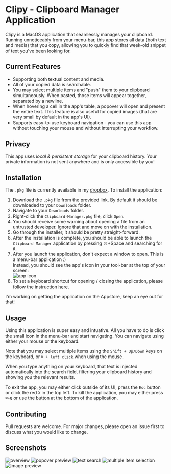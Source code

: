 # Clipy - Clipboard Manager Application

Clipy is a MacOS application that seamlessly manages your clipboard. Running unnoticeably from your menu-bar, this app stores all data (both text and media) that you copy, allowing you to quickly find that week-old snippet of text you've been looking for.

## Current Features
* Supporting both textual content and media.
* All of your copied data is searchable.
* You may select multiple items and "push" them to your clipboard simultaneously. When pasted, those items will appear together, separated by a newline.
* When hovering a cell in the app's table, a popover will open and present the entire text. This feature is also useful for copied images (that are very small by default in the app's UI).
* Supports easy-to-use keyboard navigation - you can use this app without touching your mouse and without interrupting your workflow.

## Privacy
This app uses *local & persistent storage* for your clipboard history. Your private information is not sent anywhere and is only accessible by you!

## Installation

The `.pkg` file is currently available in my [dropbox](https://www.dropbox.com/s/4vd4c5hdffvlq04/Clipboard-Manager.pkg?dl=0).
To install the application:

1. Download the `.pkg` file from the provided link. By default it should be downloaded to your `Downloads` folder.
2. Navigate to your `Downloads` folder.
3. Right-click the `Clipboard-Manager.pkg` file, click `Open`.
4. You should receive some warning about opening a file from an untrusted developer. Ignore that and move on with the installation.
5. Go through the installer, it should be pretty straight-forward.
6. After the installation is complete, you should be able to launch the `Clipboard Manager` application by pressing ⌘+Space and searching for it.
7. After you launch the application, don't expect a window to open. This is a menu-bar application :)<br>
Instead, you should see the app's icon in your tool-bar at the top of your screen:
<br>![app icon](Clipboard-Manager/Assets.xcassets/clipboard-icon.imageset/Webp.net-resizeimage%20(1).png)
8. To set a keyboard shortcut for opening / closing the application, please follow the instruction [here](https://github.com/uryyakir/MacOsClipboardManager/tree/main/Scripts).

I'm working on getting the application on the Appstore, keep an eye out for that!

## Usage
Using this application is super easy and intuative. All you have to do is click the small icon in the menu-bar and start navigating. You can navigate using either your mouse or the keyboard.

Note that you may select multiple items using the `Shift + Up/Down` keys on the keyboard, or `⌘ + left click` when using the mouse.

When you type anything on your keyboard, that text is injected automatically into the search field, filtering your clipboard history and showing you the relevant results.

To exit the app, you may either click outside of its UI, press the `Esc` button or click the red `X` in the top left. To kill the application, you may either press `⌘+Q` or use the button at the bottom of the application.

## Contributing
Pull requests are welcome. For major changes, please open an issue first to discuss what you would like to change.

## Screenshots
![overview](Clipboard-Manager/Appstore%20Assets/Screenshots/cropped/overview.png)
![popover preview](Clipboard-Manager/Appstore%20Assets/Screenshots/cropped/popover%20preview.png)
![text search](Clipboard-Manager/Appstore%20Assets/Screenshots/cropped/text%20search.png)
![multiple item selection](Clipboard-Manager/Appstore%20Assets/Screenshots/cropped/multiple%20item%20selection.png)
![image preview](Clipboard-Manager/Appstore%20Assets/Screenshots/cropped/image%20preview.png)

